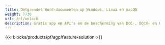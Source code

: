 ```yaml
---
title: Ontgrendel Word-documenten op Windows, Linux en macOS 
weight: 7730
url: /nl/unlock
description: Gratis app en API's om de bescherming van DOC-, DOCX- en ODT-bestanden te verwijderen
---
```


{{< blocks/products/pf/agp/feature-solution >}} 

